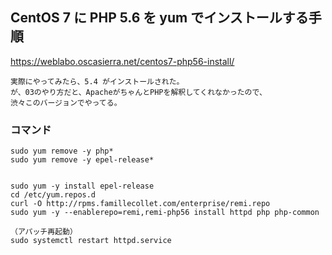 ## CentOS 7 に PHP 5.6 を yum でインストールする手順
<https://weblabo.oscasierra.net/centos7-php56-install/>  
```
実際にやってみたら、5.4 がインストールされた。
が、03のやり方だと、ApacheがちゃんとPHPを解釈してくれなかったので、
渋々このバージョンでやってる。
```

### コマンド
```
sudo yum remove -y php*
sudo yum remove -y epel-release*


sudo yum -y install epel-release
cd /etc/yum.repos.d
curl -O http://rpms.famillecollet.com/enterprise/remi.repo
sudo yum -y --enablerepo=remi,remi-php56 install httpd php php-common

（アパッチ再起動）
sudo systemctl restart httpd.service
```